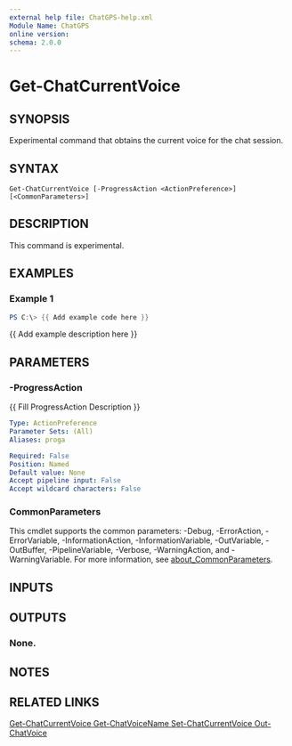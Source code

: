 ```yaml
---
external help file: ChatGPS-help.xml
Module Name: ChatGPS
online version:
schema: 2.0.0
---
```


# Get-ChatCurrentVoice

## SYNOPSIS
Experimental command that obtains the current voice for the chat session.

## SYNTAX

```
Get-ChatCurrentVoice [-ProgressAction <ActionPreference>] [<CommonParameters>]
```

## DESCRIPTION
This command is experimental.

## EXAMPLES

### Example 1
```powershell
PS C:\> {{ Add example code here }}
```

{{ Add example description here }}

## PARAMETERS

### -ProgressAction
{{ Fill ProgressAction Description }}

```yaml
Type: ActionPreference
Parameter Sets: (All)
Aliases: proga

Required: False
Position: Named
Default value: None
Accept pipeline input: False
Accept wildcard characters: False
```

### CommonParameters
This cmdlet supports the common parameters: -Debug, -ErrorAction, -ErrorVariable, -InformationAction, -InformationVariable, -OutVariable, -OutBuffer, -PipelineVariable, -Verbose, -WarningAction, and -WarningVariable. For more information, see [about_CommonParameters](http://go.microsoft.com/fwlink/?LinkID=113216).

## INPUTS

## OUTPUTS

### None.
## NOTES

## RELATED LINKS

[Get-ChatCurrentVoice
Get-ChatVoiceName
Set-ChatCurrentVoice
Out-ChatVoice]()

